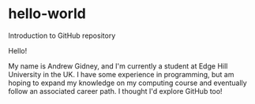 # hello-world
Introduction to GitHub repository

Hello! 

My name is Andrew Gidney, and I'm currently a student at Edge Hill University in the UK. I have some experience in programming, but am hoping to expand my knowledge on my computing course and eventually follow an associated career path. I thought I'd explore GitHub too!
